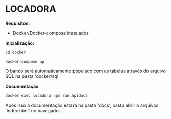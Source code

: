 # LOCADORA

**Requisitos:**

- Docker/Docker-compose instalados

**Inicialização:**

`cd docker`

`docker-compose up`

O banco será automaticamente populado com as tabelas através do arquivo SQL na pasta 'docker/sql'

**Documentação**

`docker exec locadora npm run apidocs`

Após isso a documentação estará na pasta 'docs', basta abrir o arquivos 'index.html' no navegador.